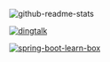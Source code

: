 <!--
**zhaoyunxing92/zhaoyunxing92** is a ✨ _special_ ✨ repository because its `README.md` (this file) appears on your GitHub profile.

Here are some ideas to get you started:

- 🔭 I’m currently working on ...
- 🌱 I’m currently learning ...
- 👯 I’m looking to collaborate on ...
- 🤔 I’m looking for help with ...
- 💬 Ask me about ...
- 📫 How to reach me: ...
- 😄 Pronouns: ...
- ⚡ Fun fact: ...
-->

![github-readme-stats](https://github-readme-stats.vercel.app/api?username=zhaoyunxing92&theme=jolly&show_icons=true&count_private=true&include_all_commits=true)

[![dingtalk](https://github-readme-stats.vercel.app/api/pin/?username=zhaoyunxing92&repo=dingtalk&show_owner=true&theme=jolly)](https://github.com/zhaoyunxing92/dingtalk)

[![spring-boot-learn-box](https://github-readme-stats.vercel.app/api/pin/?username=zhaoyunxing92&repo=spring-boot-learn-box&show_owner=true&theme=jolly)](https://github.com/zhaoyunxing92/spring-boot-learn-box)
